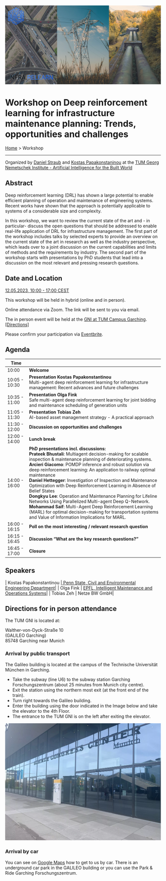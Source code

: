 
![Collage of infrastructure](/assets/images/infra-relearn-collage.png)
# Workshop on Deep reinforcement learning for infrastructure maintenance planning: Trends, opportunities and challenges

[Home](index.md) > Workshop

---

Organized by [Daniel Straub](https://www.cee.ed.tum.de/era/team/daniel-straub/) and [Kostas Papakonstaninou](https://sites.psu.edu/kpapakon/)
at the [TUM Georg Nemetschek Institute - Artificial Intelligence for the Built World](https://www.mdsi.tum.de/en/gni/home/)

## Abstract

Deep reinforcement learning (DRL) has shown a large potential to enable efficient planning of operation and maintenance of engineering systems. Recent works have shown that the approach is potentially applicable to systems of a considerable size and complexity.  
 
In this workshop, we want to review the current state of the art and - in particular- discuss the open questions that should be addressed to enable real-life application of DRL for infrastructure management. The first part of the workshop includes talks by selected experts to provide an overview on the current state of the art in research as well as the industry perspective, which leads over to a joint discussion on the current capabilities and limits of methods and the requirements by industry. The second part of the workshop starts with presentations by PhD students that lead into a discussion on the most relevant and pressing research questions.

## Date and Location

[12.05.2023, 10:00 - 17:00 CEST](https://www.timeanddate.com/worldclock/fixedtime.html?msg=Workshop+Deep+reinforcement+learning+for+infrastructure+maintenance+planning%3A+Trends%2C+opportunities+and+challenges&iso=20230512T10&p1=168&ah=7)

This workshop will be held in hybrid (online and in person).

Online attendance via Zoom. The link will be sent to you via email.

The in person event will be held at the [GNI at TUM Campus Garching](https://www.mdsi.tum.de/gni/getting-to-gni/). [[Directions]](#directions-for-in-person-attendance)


Please confirm your participation via [Eventbrite](https://www.eventbrite.de/e/workshop-deep-reinforcement-learning-for-infrastructure-maintenance-plannig-tickets-621786890327). 


## Agenda

| Time              |     |
| ----------------- | --- |
| 10:00             | **Welcome** |
| 10:05 - 10:30     | **Presentation Kostas Papakonstantinou**<br /> Multi-agent deep reinforcement learning for infrastructure management: Recent advances and future challenges| 
| 10:35 - 11:00     | **Presentation Olga Fink**<br /> Safe multi-agent deep reinforcement learning for joint bidding and maintenance scheduling of generation units | 
| 11:05 - 11:30     | **Presentation Tobias Zeh**<br /> AI-based asset management strategy - A practical approach |
| 11:30 - 12:00     | **Discussion on opportunities and challenges** |
| 12:00 - 14:00     | **Lunch break** |
| 14:00 - 16:00     | **PhD presentations incl. discussions:** <br />   **Prateek Bhustali**: Multiagent decision-making for scalable inspection & maintenance planning of deteriorating systems. <br /> **Arcieri Giacomo**: POMDP inference and robust solution via deep reinforcement learning: An application to railway optimal maintenance <br /> **Daniel Hettegger**: Investigation of Inspection and Maintenance Optimization with Deep Reinforcement Learning in Absence of Belief States <br /> **Dongkyu Lee**: Operation and Maintenance Planning for Lifeline Networks Using Parallelized Multi-agent Deep Q-Network. <br /> **Mohammad Saif**: Multi-Agent Deep Reinforcement Learning (MARL) for optimal decision-making for transportation systems and Value of Information Implications for MARL. |
| 16:00 - 16:15     | **Poll on the most interesting / relevant research question** |
| 16:15 - 16:45     | **Discussion “What are the key research questions?”** |
| 16:45 - 17:00     | **Closure** | 

## Speakers

| Kostas Papakonstantinou |[ Penn State, Civil and Environmental Engineering Department](https://sites.psu.edu/kpapakon/)|
| Olga Fink | [EPFL, Intelligent Maintenance and Operations Systems](https://people.epfl.ch/olga.fink?lang=en)|
| Tobias Zeh | Netze BW GmbH|

## Directions for in person attendance

The TUM GNI is located at:

Walther-von-Dyck-Straße 10 <br>
(GALILEO Garching) <br>
85748 Garching near Munich <br>

### Arrival by public transport

The Galileo building is located at the campus of the Technische Universität München in Garching.

- Take the subway (line U6) to the subway station Garching Forschungszentrum (about 25 minutes from Munich city centre).
- Exit the station using the northern most exit (at the front end of the train).
- Turn right towards the Galileo building.
- Enter the building using the door indicated in the Image below and take the elevator to the 4th Floor.
- The entrance to the TUM GNI is on the left after exiting the elevator.

![assets/images/workshop/galileo_entrance.webp](assets/images/workshop/galileo_entrance.webp)

 
### Arrival by car

You can see on [Google Maps](https://www.google.com/maps?rls=en&q=Walther-von-Dyck-Stra%C3%9Fe+10+(GALILEO+Garching)+85748+Garching+near+Munich) how to get to us by car. There is an underground car park in the GALILEO building or you can use the Park & Ride Garching Forschungszentrum.
